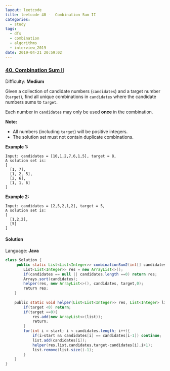 ```yaml
---
layout: leetcode
title: leetcode 40 -  Combination Sum II
categories:
  - study
tags:
  - dfs
  - combination
  - algorithms
  - interview_2019
date: 2019-04-21 20:59:02
---
```


### [40\. Combination Sum II](https://leetcode.com/problems/combination-sum-ii/)

Difficulty: **Medium**


Given a collection of candidate numbers (`candidates`) and a target number (`target`), find all unique combinations in `candidates` where the candidate numbers sums to `target`.

Each number in `candidates` may only be used **once** in the combination.

**Note:**

*   All numbers (including `target`) will be positive integers.
*   The solution set must not contain duplicate combinations.

**Example 1:**

```
Input: candidates = [10,1,2,7,6,1,5], target = 8,
A solution set is:
[
  [1, 7],
  [1, 2, 5],
  [2, 6],
  [1, 1, 6]
]
```

**Example 2:**

```
Input: candidates = [2,5,2,1,2], target = 5,
A solution set is:
[
  [1,2,2],
  [5]
]
```


#### Solution

Language: **Java**

```java
class Solution {
     public static List<List<Integer>> combinationSum2(int[] candidates, int target) {
        List<List<Integer>> res = new ArrayList<>();
        if(candidates == null || candidates.length ==0) return res;
        Arrays.sort(candidates);
        helper(res, new ArrayList<>(), candidates, target,0);
        return res;
    }
​
    public static void helper(List<List<Integer>> res, List<Integer> list, int[] candidates, int target,  int start){
        if(target <0) return;
        if(target ==0){
            res.add(new ArrayList<>(list));
            return;
        }
        for(int i = start; i < candidates.length; i++){
            if(i>start && candidates[i] == candidates[i-1]) continue;
            list.add(candidates[i]);
            helper(res,list,candidates,target-candidates[i],i+1);
            list.remove(list.size()-1);
        }
    }
}
```